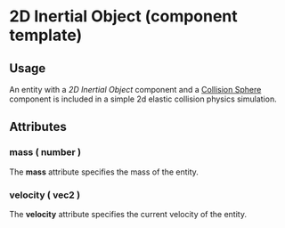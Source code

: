 # 2D Inertial Object (component template)

## Usage

An entity with a *2D Inertial Object* component and a [Collision Sphere](#!/guide/component_template_spell_component_physics_collisionSphere) component is
included in a simple 2d elastic collision physics simulation.


## Attributes

### mass ( number )

The **mass** attribute specifies the mass of the entity.


### velocity ( vec2 )

The **velocity** attribute specifies the current velocity of the entity.
